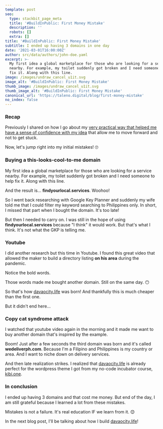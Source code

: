 ```yaml
---
template: post
seo:
  type: stackbit_page_meta
  title: '#BuildInPublic: First Money Mistake'
  description: ''
  robots: []
  extra: []
title: '#BuildInPublic: First Money Mistake'
subtitle: I ended up having 3 domains in one day
date: '2021-03-01T16:00:00Z'
author: src/data/authors/john-doe.yaml
excerpt: >-
  My first idea a global marketplace for those who are looking for a service
  nearby. For example, my toilet suddenly got broken and I need someone to help
  fix it. Along with this line.
image: /images/undraw_cancel_u1it.svg
image_alt: '#BuildInPublic: First Money Mistake'
thumb_image: /images/undraw_cancel_u1it.svg
thumb_image_alt: '#BuildInPublic: First Money Mistake'
canonical_url: 'https://taleno.digital/blog/first-money-mistake'
no_index: false
---
```

### Recap

Previously I shared on how I go about my [very practical way that helped me have a sense of confidence with my idea](https://taleno.digital/blog/idea-validation-101/) that allow me to move forward and not to get stuck.

Now, let's jump right into my initial mistakes! 🙄

### Buying a this-looks-cool-to-me domain

My first idea a global marketplace for those who are looking for a service nearby. For example, my toilet suddenly got broken and I need someone to help fix it. Along with this line.

And the result is... **findyourlocal.services**. Woohoo!

So I went back researching with Google Key Planner and suddenly my wife told me that I could filter my keyword searching to Philippines only. In short, I missed that part when I bought the domain. It's too late!

But then I needed to carry on. I was still in the hope of using **findyourlocal.services** because "I think" it would work. But that's what I think. It's not what the GKP is telling me.

### Youtube

I did another research but this time in Youtube. I found this great video that allowed the maker to build a directory listing **on his area** during the pandemic.

Notice the bold words. 

Those words made me bought another domain. Still on the same day. 😶

So that's how [davaocity.life](https://davaocity.life/) was born! And thankfully this is much cheaper than the first one.

But it didn't end here...

### Copy cat syndrome attack

I watched that youtube video again in the morning and it made me want to buy another domain that's inspired by the example. 

Boom! Just after a few seconds the third domain was born and it's called **wedeliverph.com**. Because I'm a Filipino and Philippines is my country or area. And I want to niche down on delivery services.

And then late realization strikes. I realized that [davaocity.life](https://davaocity.life/) is already perfect for the wordpress theme I got from my no-code incubator course, [kibi.one](https://kibi.one/).

### In conclusion

I ended up having 3 domains and that cost me money. But end of the day, I am still grateful because I learned a lot from these mistakes.

Mistakes is not a failure. It's real education IF we learn from it. 😊

In the next blog post, I'll be talking about how I build [davaocity.life](https://davaocity.life/)!
